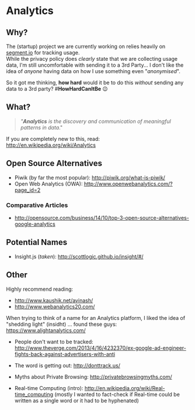 # Analytics

## Why?

The (startup) project we are currently working on relies
heavily on [segment.io](https://segment.io) for tracking
usage.  
While the privacy policy does *clearly* state that we are
collecting usage data, I'm still uncomfortable with
sending it to a 3rd Party... I don't like the idea of *anyone*
having data on how I use something even "*anonymised*".

So it got me thinking, **how hard** would it be to do this
*without* sending any data to a 3rd party? #**HowHardCanItBe** :wink:



## What?

> *"**Analytics** is the discovery and communication of meaningful patterns in data*."

If you are completely new to this, read: http://en.wikipedia.org/wiki/Analytics



## Open Source Alternatives

+ Piwik (by far the most popular): http://piwik.org/what-is-piwik/
+ Open Web Analytics (OWA):
http://www.openwebanalytics.com/?page_id=2

### Comparative Articles

+ http://opensource.com/business/14/10/top-3-open-source-alternatives-google-analytics

## Potential Names

+ Insight.js (*taken*): http://scottlogic.github.io/insight/#/

## Other

Highly recommend reading:
+ http://www.kaushik.net/avinash/
+ http://www.webanalytics20.com/

When trying to think of a name for an Analytics platform, I liked the idea of "shedding light" (insidht) ... found these guys: https://www.alightanalytics.com/

+ People don't want to be tracked:
http://www.theverge.com/2013/4/16/4232370/ex-google-ad-engineer-fights-back-against-advertisers-with-anti
+ The word is getting out: http://donttrack.us/
+ Myths about Private Browsing:
http://privatebrowsingmyths.com/

+ Real-time Computing (intro):
http://en.wikipedia.org/wiki/Real-time_computing
(mostly I wanted to fact-check if Real-time could be
  written as a single word or it had to be hyphenated)
